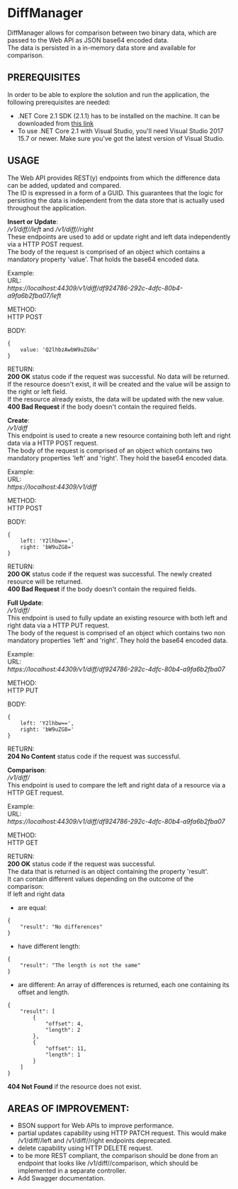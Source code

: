 # DiffManager
DiffManager allows for comparison between two binary data, which are passed to the Web API as JSON base64 encoded data.  
The data is persisted in a in-memory data store and available for comparison.


## PREREQUISITES
In order to be able to explore the solution and run the application, the following prerequisites are needed:
*  .NET Core 2.1 SDK (2.1.1) has to be installed on the machine. It can be downloaded from [this link](https://www.microsoft.com/net/download/dotnet-core/2.1)
*  To use .NET Core 2.1 with Visual Studio, you'll need Visual Studio 2017 15.7 or newer. Make sure you've got the latest version of Visual Studio.


## USAGE
The Web API provides REST(y) endpoints from which the difference data can be added, updated and compared.  
The ID is expressed in a form of a GUID. This guarantees that the logic for persisting the data is independent from the data store that is actually used throughout the application.  

**Insert or Update**:  
*<host>/v1/diff/<ID>/left* and *<host>/v1/diff/<ID>/right*  
These endpoints are used to add or update right and left data independently via a HTTP POST request.  
The body of the request is comprised of an object which contains a mandatory property 'value'. That holds the base64 encoded data.

Example:  
URL:  
*https://localhost:44309/v1/diff/df924786-292c-4dfc-80b4-a9fa6b2fba07/left*

METHOD:  
HTTP POST

BODY:
```
{
	value: 'Q2lhbzAwbW9uZG8w'
}
```

RETURN:  
**200 OK** status code if the request was successful. No data will be returned.  
If the resource doesn't exist, it will be created and the value will be assign to the right or left field.  
If the resource already exists, the data will be updated with the new value.  
**400 Bad Request** if the body doesn't contain the required fields.  


**Create**:  
*<host>/v1/diff*  
This endpoint is used to create a new resource containing both left and right data via a HTTP POST request.  
The body of the request is comprised of an object which contains two mandatory properties 'left' and 'right'. They hold the base64 encoded data.  

Example:  
URL:  
*https://localhost:44309/v1/diff*

METHOD:  
HTTP POST

BODY:
```
{
	left: 'Y2lhbw==',
	right: 'bW9uZG8='
}
```

RETURN:  
**200 OK** status code if the request was successful. The newly created resource will be returned.  
**400 Bad Request** if the body doesn't contain the required fields.  


**Full Update**:  
*<host>/v1/diff/<ID>*  
This endpoint is used to fully update an existing resource with both left and right data via a HTTP PUT request.  
The body of the request is comprised of an object which contains two non mandatory properties 'left' and 'right'. They hold the base64 encoded data.

Example:  
URL:  
*https://localhost:44309/v1/diff/df924786-292c-4dfc-80b4-a9fa6b2fba07*

METHOD:  
HTTP PUT

BODY:
```
{
	left: 'Y2lhbw==',
	right: 'bW9uZG8='
}
```

RETURN:  
**204 No Content** status code if the request was successful.  


**Comparison**:  
*<host>/v1/diff/<ID>*  
This endpoint is used to compare the left and right data of a resource via a HTTP GET request.  

Example:  
URL:  
*https://localhost:44309/v1/diff/df924786-292c-4dfc-80b4-a9fa6b2fba07*  

METHOD:  
HTTP GET

RETURN:  
**200 OK** status code if the request was successful.  
The data that is returned is an object containing the property 'result'.   
It can contain different values depending on the outcome of the comparison:  
If left and right data  
*  are equal:
  ```
  {
      "result": "No differences"
  }
  ```
*  have different length:
  ```
  {
      "result": "The length is not the same"
  }
  ```
*  are different:
  An array of differences is returned, each one containing its offset and length.
  ```
  {
      "result": [
          {
              "offset": 4,
              "length": 2
          },
          {
              "offset": 11,
              "length": 1
          }
      ]
  }
  ```
**404 Not Found** if the resource does not exist.  


## AREAS OF IMPROVEMENT:
*  BSON support for Web APIs to improve performance.
*  partial updates capability using HTTP PATCH request. This would make <host>/v1/diff/<ID>/left and <host>/v1/diff/<ID>/right endpoints deprecated.
*  delete capability using HTTP DELETE request.
*  to be more REST compliant, the comparison should be done from an endpoint that looks like <host>/v1/diff/<ID>/comparison, which should be implemented in a separate controller.
*  Add Swagger documentation.
